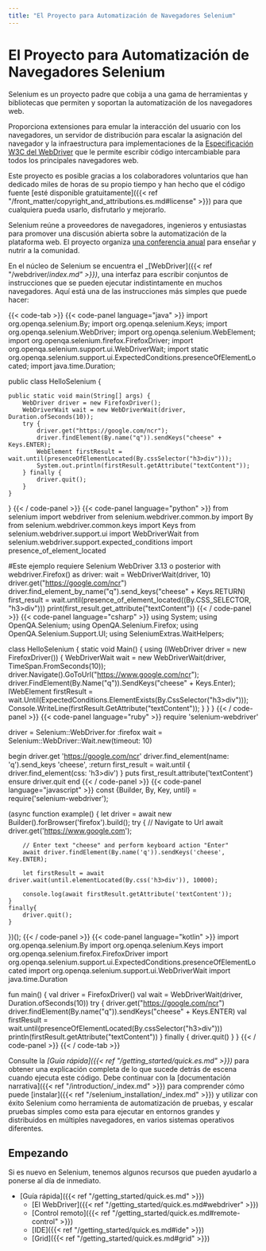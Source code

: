 ```yaml
---
title: "El Proyecto para Automatización de Navegadores Selenium"
---
```


# El Proyecto para Automatización de Navegadores Selenium

Selenium es un proyecto padre que cobija a una gama de herramientas y bibliotecas que permiten y soportan la automatización de los navegadores web.

Proporciona extensiones para emular la interacción del usuario con los navegadores, un servidor de distribución para escalar la asignación del navegador y la infraestructura para implementaciones de la 
[Especificación W3C del WebDriver](//www.w3.org/TR/webdriver/) que le permite escribir código intercambiable para todos los principales navegadores web.

Este proyecto es posible gracias a los colaboradores voluntarios que han dedicado miles de horas de su propio tiempo y han hecho que el código fuente [esté disponible gratuitamente]({{< ref "/front_matter/copyright_and_attributions.es.md#license" >}}) para que cualquiera pueda usarlo, disfrutarlo y mejorarlo.

Selenium reúne a proveedores de navegadores, ingenieros y entusiastas para promover una discusión abierta sobre la automatización de la plataforma web.
El proyecto organiza [una conferencia anual](//seleniumconf.com/) para enseñar y nutrir a la comunidad.

En el núcleo de Selenium se encuentra el _[WebDriver]({{< ref "/webdriver/_index.md" >}})_, una interfaz para escribir conjuntos de instrucciones que se pueden ejecutar indistintamente en muchos navegadores. Aquí está una de las instrucciones más simples que puede hacer:

{{< code-tab >}}
  {{< code-panel language="java" >}}
import org.openqa.selenium.By;
import org.openqa.selenium.Keys;
import org.openqa.selenium.WebDriver;
import org.openqa.selenium.WebElement;
import org.openqa.selenium.firefox.FirefoxDriver;
import org.openqa.selenium.support.ui.WebDriverWait;
import static org.openqa.selenium.support.ui.ExpectedConditions.presenceOfElementLocated;
import java.time.Duration;

public class HelloSelenium {

    public static void main(String[] args) {
        WebDriver driver = new FirefoxDriver();
        WebDriverWait wait = new WebDriverWait(driver, Duration.ofSeconds(10));
        try {
            driver.get("https://google.com/ncr");
            driver.findElement(By.name("q")).sendKeys("cheese" + Keys.ENTER);
            WebElement firstResult = wait.until(presenceOfElementLocated(By.cssSelector("h3>div")));
            System.out.println(firstResult.getAttribute("textContent"));
        } finally {
            driver.quit();
        }
    }
}
  {{< / code-panel >}}
  {{< code-panel language="python" >}}
from selenium import webdriver
from selenium.webdriver.common.by import By
from selenium.webdriver.common.keys import Keys
from selenium.webdriver.support.ui import WebDriverWait
from selenium.webdriver.support.expected_conditions import presence_of_element_located

#Este ejemplo requiere Selenium WebDriver 3.13 o posterior
with webdriver.Firefox() as driver:
    wait = WebDriverWait(driver, 10)
    driver.get("https://google.com/ncr")
    driver.find_element_by_name("q").send_keys("cheese" + Keys.RETURN)
    first_result = wait.until(presence_of_element_located((By.CSS_SELECTOR, "h3>div")))
    print(first_result.get_attribute("textContent"))
  {{< / code-panel >}}
  {{< code-panel language="csharp" >}}
using System;
using OpenQA.Selenium;
using OpenQA.Selenium.Firefox;
using OpenQA.Selenium.Support.UI;
using SeleniumExtras.WaitHelpers;

class HelloSelenium
{
    static void Main()
    {
        using (IWebDriver driver = new FirefoxDriver())
        {
            WebDriverWait wait = new WebDriverWait(driver, TimeSpan.FromSeconds(10));
            driver.Navigate().GoToUrl("https://www.google.com/ncr");
            driver.FindElement(By.Name("q")).SendKeys("cheese" + Keys.Enter);
            IWebElement firstResult = wait.Until(ExpectedConditions.ElementExists(By.CssSelector("h3>div")));
            Console.WriteLine(firstResult.GetAttribute("textContent"));
        }
    }
}
  {{< / code-panel >}}
  {{< code-panel language="ruby" >}}
require 'selenium-webdriver'

driver = Selenium::WebDriver.for :firefox
wait = Selenium::WebDriver::Wait.new(timeout: 10)

begin
  driver.get 'https://google.com/ncr'
  driver.find_element(name: 'q').send_keys 'cheese', :return
  first_result = wait.until { driver.find_element(css: 'h3>div') }
  puts first_result.attribute('textContent')
ensure
  driver.quit
end
  {{< / code-panel >}}
  {{< code-panel language="javascript" >}}
const {Builder, By, Key, until} = require('selenium-webdriver');

(async function example() {
    let driver = await new Builder().forBrowser('firefox').build();
    try {
        // Navigate to Url
        await driver.get('https://www.google.com');

        // Enter text "cheese" and perform keyboard action "Enter"
        await driver.findElement(By.name('q')).sendKeys('cheese', Key.ENTER);

        let firstResult = await driver.wait(until.elementLocated(By.css('h3>div')), 10000);

        console.log(await firstResult.getAttribute('textContent'));
    }
    finally{
        driver.quit();
    }
})();
  {{< / code-panel >}}
  {{< code-panel language="kotlin" >}}
import org.openqa.selenium.By
import org.openqa.selenium.Keys
import org.openqa.selenium.firefox.FirefoxDriver
import org.openqa.selenium.support.ui.ExpectedConditions.presenceOfElementLocated
import org.openqa.selenium.support.ui.WebDriverWait
import java.time.Duration

fun main() {
    val driver = FirefoxDriver()
    val wait = WebDriverWait(driver, Duration.ofSeconds(10))
    try {
        driver.get("https://google.com/ncr")
        driver.findElement(By.name("q")).sendKeys("cheese" + Keys.ENTER)
        val firstResult = wait.until(presenceOfElementLocated(By.cssSelector("h3>div")))
        println(firstResult.getAttribute("textContent"))
    } finally {
        driver.quit()
    }
}
  {{< / code-panel >}}
{{< / code-tab >}}


Consulte la _[Guía rápida]({{< ref "/getting_started/quick.es.md" >}})_ para obtener una explicación completa de lo que sucede detrás de escena cuando ejecuta este código.
Debe continuar con la [documentación narrativa]({{< ref "/introduction/_index.md" >}}) para comprender cómo puede [instalar]({{< ref "/selenium_installation/_index.md" >}}) y utilizar con éxito Selenium como herramienta de automatización de pruebas, y escalar pruebas simples como esta para ejecutar en entornos grandes y distribuidos en múltiples navegadores, en varios sistemas operativos diferentes.


## Empezando

Si es nuevo en Selenium, tenemos algunos recursos que pueden ayudarlo a ponerse al día de inmediato.

* [Guía rápida]({{< ref "/getting_started/quick.es.md" >}})
  * [El WebDriver]({{< ref "/getting_started/quick.es.md#webdriver" >}})
  * [Control remoto]({{< ref "/getting_started/quick.es.md#remote-control" >}})
  * [IDE]({{< ref "/getting_started/quick.es.md#ide" >}})
  * [Grid]({{< ref "/getting_started/quick.es.md#grid" >}})

